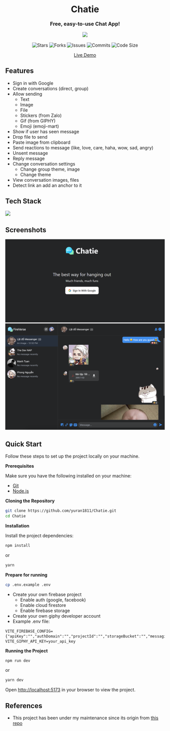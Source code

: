 <h1 align="center">Chatie</h1>
<p align="center" style="font-size:16px"><strong>Free, easy-to-use Chat App!</strong></p>
<p align="center">  
  <img src="https://raw.githubusercontent.com/catppuccin/catppuccin/main/assets/palette/macchiato.png" width="400" />
</p>

<p align="center">
  <img alt="Stars" src="https://badgen.net/github/stars/yuran1811/chatie">
  <img alt="Forks" src="https://badgen.net/github/forks/yuran1811/chatie">
  <img alt="Issues" src="https://badgen.net/github/issues/yuran1811/chatie">
  <img alt="Commits" src="https://badgen.net/github/commits/yuran1811/chatie">
  <img alt="Code Size" src="https://img.shields.io/github/languages/code-size/yuran1811/chatie">
</p>

<div align="center"><a href="https://chat-app-firebase-pied.vercel.app/" target="_blank">Live Demo</a></div>

## Features

- Sign in with Google
- Create conversations (direct, group)
- Allow sending
  - Text
  - Image
  - File
  - Stickers (from Zalo)
  - Gif (from GIPHY)
  - Emoji (emoji-mart)
- Show if user has seen message
- Drop file to send
- Paste image from clipboard
- Send reactions to message (like, love, care, haha, wow, sad, angry)
- Unsent message
- Reply message
- Change conversation settings
  - Change group theme, image
  - Change theme
- View conversation images, files
- Detect link an add an anchor to it

## Tech Stack

<img src="https://skill-icons-livid.vercel.app/icons?i=firebase,react,ts,tailwind,vite&gap=60" height="36" />

## Screenshots

![](./public/screenshots/signin.png)
![](./public/screenshots/screen1.png)

## Quick Start

Follow these steps to set up the project locally on your machine.

**Prerequisites**

Make sure you have the following installed on your machine:

- [Git](https://git-scm.com/)
- [Node.js](https://nodejs.org/en)

**Cloning the Repository**

```bash
git clone https://github.com/yuran1811/Chatie.git
cd Chatie
```

**Installation**

Install the project dependencies:

```bash
npm install
```

or

```bash
yarn
```

**Prepare for running**

```bash
cp .env.example .env
```

- Create your own firebase project
  - Enable auth (google, facebook)
  - Enable cloud firestore
  - Enable firebase storage
- Create your own giphy developer account
- Example .env file:

```env
VITE_FIREBASE_CONFIG={"apiKey":"","authDomain":"","projectId":"","storageBucket":"","messagingSenderId":"","appId":""}
VITE_GIPHY_API_KEY=your_api_key
```

**Running the Project**

```bash
npm run dev
```

or

```bash
yarn dev
```

Open [http://localhost:5173](http://localhost:5173) in your browser to view the project.

## References

- This project has been under my maintenance since its origin from [this repo](https://github.com/napthedev/fireverse)
